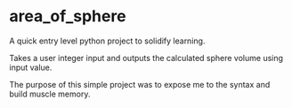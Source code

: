 # area_of_sphere
A quick entry level python project to solidify learning.

Takes a user integer input and outputs the calculated sphere volume using input value.

The purpose of this simple project was to expose me to the syntax and build muscle memory.